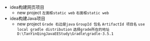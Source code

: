 

- idea构建网页项目
  - new project `左面框static web` `右面框static web`
- idea构建Java项目
  - new project `Grade 右边是java`  `GroupId 包名`  `ArtifactId 项目名` `use local gradle distribution`
  `选择grade所在的地址  D:\TanYinQingJavaEEStudy\Gradle\gradle-3.5.1`